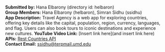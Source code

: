 **Submitted by:** Hana Elbarony (directory id: helbaron)  
**Group Members:** Hana Elbarony (helbaron), Simran Sidhu (ssidhu)  
**App Description:** Travel Agency is a web app for exploring countries, offering key details like the capital, population, region, currency, languages, and flag. Users can also book tours to iconic destinations and experience new cultures.
**YouTube Video Link:** [Insert link here](and insert link here)  
**APIs:** [Rest Countries API](https://restcountries.com/v3.1/all)  
**Contact Email:** ssidhu@terpmail.umd.edu